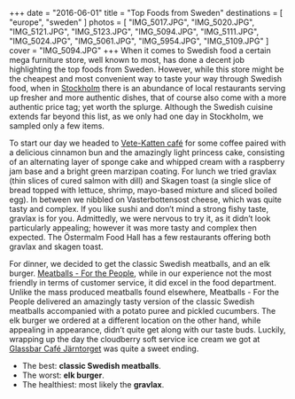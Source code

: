 +++
date    = "2016-06-01"
title   = "Top Foods from Sweden"
destinations = [ "europe", "sweden" ]
photos = [
  "IMG_5017.JPG", "IMG_5020.JPG", "IMG_5121.JPG", "IMG_5123.JPG", "IMG_5094.JPG",
  "IMG_5111.JPG", "IMG_5024.JPG", "IMG_5061.JPG", "IMG_5954.JPG", "IMG_5109.JPG"
]
cover = "IMG_5094.JPG"
+++
When it comes to Swedish food a certain mega furniture store, well known to most, has done a decent job highlighting the top foods from Sweden. However, while this store might be the cheapest and most convenient way to taste your way through Swedish food, when in [Stockholm](/a-self-guided-walk-through-stockholm/) there is an abundance of local restaurants serving up fresher and more authentic dishes, that of course also come with a more authentic price tag; yet worth the splurge. Although the Swedish cuisine extends far beyond this list, as we only had one day in Stockholm, we sampled only a few items.
<!--more-->
To start our day we headed to [Vete-Katten café](http://www.vetekatten.se/) for some coffee paired with a delicious cinnamon bun and the amazingly light princess cake, consisting of an alternating layer of sponge cake and whipped cream with a raspberry jam base and a bright green marzipan coating. For lunch we tried gravlax (thin slices of cured salmon with dill) and Skagen toast (a single slice of bread topped with lettuce, shrimp, mayo-based mixture and sliced boiled egg). In between we nibbled on Vasterbottensost cheese, which was quite tasty and complex. If you like sushi and don’t mind a strong fishy taste, gravlax is for you. Admittedly, we were nervous to try it, as it didn’t look particularly appealing; however it was more tasty and complex then expected. The Östermalm Food Hall has a few restaurants offering both gravlax and skagen toast.

For dinner, we decided to get the classic Swedish meatballs, and an elk burger. [Meatballs - For the People](http://meatball.se/), while in our experience not the most friendly in terms of customer service, it did excel in the food department. Unlike the mass produced meatballs found elsewhere, Meatballs - For the People delivered an amazingly tasty version of the classic Swedish meatballs accompanied with a potato puree and pickled cucumbers. The elk burger we ordered at a different location on the other hand, while appealing in appearance, didn’t quite get along with our taste buds. Luckily, wrapping up the day the cloudberry soft service ice cream we got at [Glassbar Café Järntorget](http://www.cafejarntorget.se/) was quite a sweet ending.

* The best: **classic Swedish meatballs**.
* The worst: **elk burger**.
* The healthiest: most likely the **gravlax**.